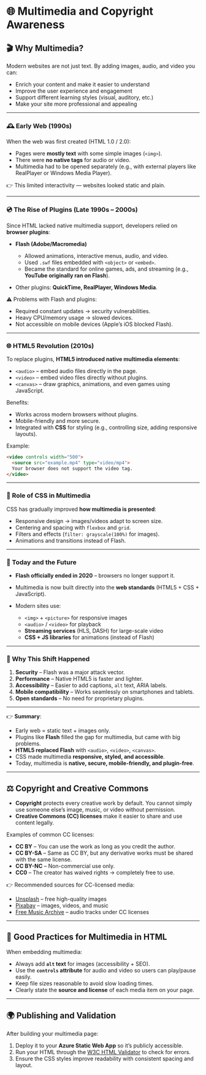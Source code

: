 # 🌐 Multimedia and Copyright Awareness

## 🎬 Why Multimedia?

Modern websites are not just text. By adding images, audio, and video you can:

* Enrich your content and make it easier to understand
* Improve the user experience and engagement
* Support different learning styles (visual, auditory, etc.)
* Make your site more professional and appealing

---

### 🕰️ Early Web (1990s)

When the web was first created (HTML 1.0 / 2.0):

* Pages were **mostly text** with some simple images (`<img>`).
* There were **no native tags** for audio or video.
* Multimedia had to be opened separately (e.g., with external players like RealPlayer or Windows Media Player).

👉 This limited interactivity — websites looked static and plain.

---

### 💿 The Rise of Plugins (Late 1990s – 2000s)

Since HTML lacked native multimedia support, developers relied on **browser plugins**:

* **Flash (Adobe/Macromedia)**

  * Allowed animations, interactive menus, audio, and video.
  * Used `.swf` files embedded with `<object>` or `<embed>`.
  * Became the standard for online games, ads, and streaming (e.g., **YouTube originally ran on Flash**).

* Other plugins: **QuickTime, RealPlayer, Windows Media**.

⚠️ Problems with Flash and plugins:

* Required constant updates → security vulnerabilities.
* Heavy CPU/memory usage → slowed devices.
* Not accessible on mobile devices (Apple’s iOS blocked Flash).

---

### 🌐 HTML5 Revolution (2010s)

To replace plugins, **HTML5 introduced native multimedia elements**:

* `<audio>` – embed audio files directly in the page.
* `<video>` – embed video files directly without plugins.
* `<canvas>` – draw graphics, animations, and even games using JavaScript.

Benefits:

* Works across modern browsers without plugins.
* Mobile-friendly and more secure.
* Integrated with **CSS** for styling (e.g., controlling size, adding responsive layouts).

Example:

```html
<video controls width="500">
  <source src="example.mp4" type="video/mp4">
  Your browser does not support the video tag.
</video>
```

---

### 🎨 Role of CSS in Multimedia

CSS has gradually improved **how multimedia is presented**:

* Responsive design → images/videos adapt to screen size.
* Centering and spacing with `flexbox` and `grid`.
* Filters and effects (`filter: grayscale(100%)` for images).
* Animations and transitions instead of Flash.

---

### 📱 Today and the Future

* **Flash officially ended in 2020** – browsers no longer support it.
* Multimedia is now built directly into the **web standards** (HTML5 + CSS + JavaScript).
* Modern sites use:

  * `<img>` + `<picture>` for responsive images
  * `<audio>` / `<video>` for playback
  * **Streaming services** (HLS, DASH) for large-scale video
  * **CSS + JS libraries** for animations (instead of Flash)

---

### 🔑 Why This Shift Happened

1. **Security** – Flash was a major attack vector.
2. **Performance** – Native HTML5 is faster and lighter.
3. **Accessibility** – Easier to add captions, `alt` text, ARIA labels.
4. **Mobile compatibility** – Works seamlessly on smartphones and tablets.
5. **Open standards** – No need for proprietary plugins.

---

👉 **Summary**:

* Early web = static text + images only.
* Plugins like **Flash** filled the gap for multimedia, but came with big problems.
* **HTML5 replaced Flash** with `<audio>`, `<video>`, `<canvas>`.
* CSS made multimedia **responsive, styled, and accessible**.
* Today, multimedia is **native, secure, mobile-friendly, and plugin-free**.

---

## ⚖️ Copyright and Creative Commons

* **Copyright** protects every creative work by default. You cannot simply use someone else’s image, music, or video without permission.
* **Creative Commons (CC) licenses** make it easier to share and use content legally.

Examples of common CC licenses:

* **CC BY** – You can use the work as long as you credit the author.
* **CC BY-SA** – Same as CC BY, but any derivative works must be shared with the same license.
* **CC BY-NC** – Non-commercial use only.
* **CC0** – The creator has waived rights → completely free to use.

👉 Recommended sources for CC-licensed media:

* [Unsplash](https://unsplash.com/) – free high-quality images
* [Pixabay](https://pixabay.com/) – images, videos, and music
* [Free Music Archive](https://freemusicarchive.org/) – audio tracks under CC licenses

---

## 🧱 Good Practices for Multimedia in HTML

When embedding multimedia:

* Always add **`alt` text** for images (accessibility + SEO).
* Use the **`controls` attribute** for audio and video so users can play/pause easily.
* Keep file sizes reasonable to avoid slow loading times.
* Clearly state the **source and license** of each media item on your page.

---

## 🌍 Publishing and Validation

After building your multimedia page:

1. Deploy it to your **Azure Static Web App** so it’s publicly accessible.
2. Run your HTML through the [W3C HTML Validator](https://validator.w3.org/) to check for errors.
3. Ensure the CSS styles improve readability with consistent spacing and layout.
